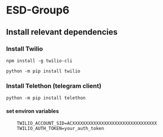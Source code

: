 # ESD-Group6

## Install relevant dependencies

### Install Twilio

``` npm install -g twilio-cli ```

``` python -m pip install twilio ```


### Install Telethon (telegram client)

``` python -m pip install telethon ```


#### set environ variables

``` 
    TWILIO_ACCOUNT_SID=ACXXXXXXXXXXXXXXXXXXXXXXXXXXXXXXXX 
    TWILIO_AUTH_TOKEN=your_auth_token  
```
